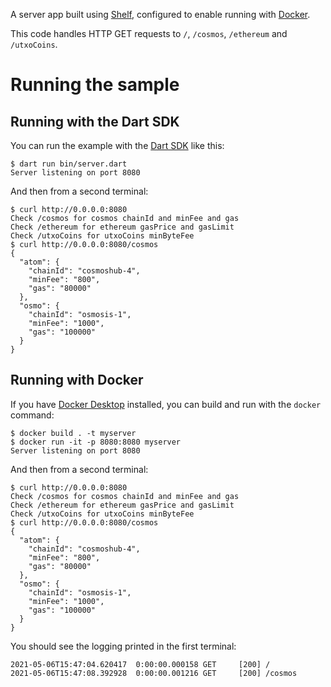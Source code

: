 A server app built using [Shelf](https://pub.dev/packages/shelf),
configured to enable running with [Docker](https://www.docker.com/).

This code handles HTTP GET requests to `/`, `/cosmos`, `/ethereum` and `/utxoCoins`.

# Running the sample

## Running with the Dart SDK

You can run the example with the [Dart SDK](https://dart.dev/get-dart)
like this:

```
$ dart run bin/server.dart
Server listening on port 8080
```

And then from a second terminal:
```
$ curl http://0.0.0.0:8080
Check /cosmos for cosmos chainId and minFee and gas
Check /ethereum for ethereum gasPrice and gasLimit
Check /utxoCoins for utxoCoins minByteFee
$ curl http://0.0.0.0:8080/cosmos
{
  "atom": {
    "chainId": "cosmoshub-4",
    "minFee": "800",
    "gas": "80000"
  },
  "osmo": {
    "chainId": "osmosis-1",
    "minFee": "1000",
    "gas": "100000"
  }
}
```

## Running with Docker

If you have [Docker Desktop](https://www.docker.com/get-started) installed, you
can build and run with the `docker` command:

```
$ docker build . -t myserver
$ docker run -it -p 8080:8080 myserver
Server listening on port 8080
```

And then from a second terminal:
```
$ curl http://0.0.0.0:8080
Check /cosmos for cosmos chainId and minFee and gas
Check /ethereum for ethereum gasPrice and gasLimit
Check /utxoCoins for utxoCoins minByteFee
$ curl http://0.0.0.0:8080/cosmos
{
  "atom": {
    "chainId": "cosmoshub-4",
    "minFee": "800",
    "gas": "80000"
  },
  "osmo": {
    "chainId": "osmosis-1",
    "minFee": "1000",
    "gas": "100000"
  }
}
```

You should see the logging printed in the first terminal:
```
2021-05-06T15:47:04.620417  0:00:00.000158 GET     [200] /
2021-05-06T15:47:08.392928  0:00:00.001216 GET     [200] /cosmos
```
